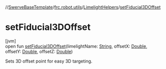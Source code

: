 //[SwerveBaseTemplate](../../../index.md)/[frc.robot.utils](../index.md)/[LimelightHelpers](index.md)/[setFiducial3DOffset](set-fiducial3-d-offset.md)

# setFiducial3DOffset

[jvm]\
open fun [setFiducial3DOffset](set-fiducial3-d-offset.md)(limelightName: [String](https://docs.oracle.com/javase/8/docs/api/java/lang/String.html), offsetX: [Double](https://kotlinlang.org/api/latest/jvm/stdlib/kotlin/-double/index.html), offsetY: [Double](https://kotlinlang.org/api/latest/jvm/stdlib/kotlin/-double/index.html), offsetZ: [Double](https://kotlinlang.org/api/latest/jvm/stdlib/kotlin/-double/index.html))

Sets 3D offset point for easy 3D targeting.
